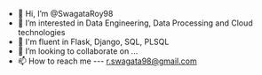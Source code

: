- 👋 Hi, I’m @SwagataRoy98
- 👀 I’m interested in Data Engineering, Data Processing and Cloud technologies
- 🌱 I'm fluent in Flask, Django, SQL, PLSQL
- 💞️ I’m looking to collaborate on ...
- 📫 How to reach me --- r.swagata98@gmail.com 

<!---
SwagataRoy98/SwagataRoy98 is a ✨ special ✨ repository because its `README.md` (this file) appears on your GitHub profile.
You can click the Preview link to take a look at your changes.
--->
